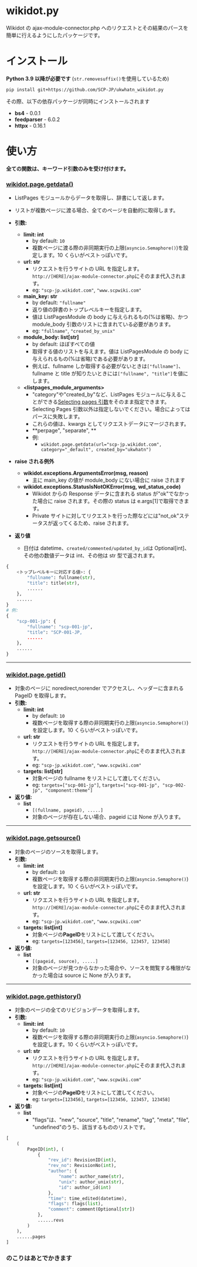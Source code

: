 # wikidot.py

Wikidot の ajax-module-connector.php へのリクエストとその結果のパースを簡単に行えるようにしたパッケージです。

# インストール

**Python 3.9 以降が必要です** (`str.removesuffix()`を使用しているため)

```
pip install git+https://github.com/SCP-JP/ukwhatn_wikidot.py
```

その際、以下の依存パッケージが同時にインストールされます

- **bs4** - 0.0.1
- **feedparser** - 6.0.2
- **httpx** - 0.16.1

# 使い方

**全ての関数は、キーワード引数のみを受け付けます。**

### [**wikidot.page.getdata()**](wikidot.page)

- ListPages モジュールからデータを取得し、辞書にして返します。
- リストが複数ページに渡る場合、全てのページを自動的に取得します。
- **引数:**

  - **limit: int**
    - by default: `10`
    - 複数ページに渡る際の非同期実行の上限(`asyncio.Semaphore()`)を設定します。10 くらいがベストっぽいです。
  - **url: str**
    - リクエストを行うサイトの URL を指定します。`http://[HERE]/ajax-module-connector.php`にそのまま代入されます。
    - eg: `"scp-jp.wikidot.com"`, `"www.scpwiki.com"`
  - **main_key: str**
    - by default: `"fullname"`
    - 返り値の辞書のトップレベルキーを指定します。
    - 値は ListPagesModule の body に与えられるもの(%は省略)、かつ module_body 引数のリストに含まれている必要があります。
    - eg: `"fullname"`, `"created_by_unix"`
  - **module_body: list[str]**
    - by default: ほぼすべての値
    - 取得する値のリストを与えます。値は ListPagesModule の body に与えられるもの(%は省略)である必要があります。
    - 例えば、fullname しか取得する必要がないときは`["fullname"]`、fullname と title が知りたいときには`["fullname", "title"]`を値にします。
  - **<listpages_module_arguments>**
    - "category"や"created_by"など、ListPages モジュールに与えることができる[Selecting pages 引数](https://www.wikidot.com/doc-modules:listpages-module#toc2)をそのまま指定できます。
    - Selecting Pages 引数以外は指定しないでください。場合によってはパースに失敗します。
    - これらの値は、kwargs としてリクエストデータにマージされます。
    - **perpage", "separate", **
    - 例:
      - `wikidot.page.getdata(url="scp-jp.wikidot.com", category="_default", created_by="ukwhatn")`

- **raise される例外**

  - **wikidot.exceptions.ArgumentsError(msg, reason)**
    - 主に main_key の値が module_body にない場合に raise されます
  - **wikidot.exceptions.StatusIsNotOKError(msg, wd_status_code)**
    - Wikidot からの Response データに含まれる status が"ok"でなかった場合に raise されます。その際の status は e.args[1]で取得できます。
    - Private サイトに対してリクエストを行った際などには"not_ok"ステータスが返ってくるため、raise されます。

- **返り値**
  - 日付は datetime、`created/commented/updated_by_id`は Optional[int]、その他の数値データは int、その他は str 型で返されます。

```python
{
    <トップレベルキーに対応する値>: {
        "fullname": fullname(str),
        "title": title(str),
        ......
    },
    ......
}
# 例:
{
    "scp-001-jp": {
        "fullname": "scp-001-jp",
        "title": "SCP-001-JP,
        ......
    },
    ......
}
```

---

### [**wikidot.page.getid()**](wikidot.page)

- 対象のページに noredirect,norender でアクセスし、ヘッダーに含まれる PageID を取得します。
- **引数:**
  - **limit: int**
    - by default: `10`
    - 複数ページを取得する際の非同期実行の上限(`asyncio.Semaphore()`)を設定します。10 くらいがベストっぽいです。
  - **url: str**
    - リクエストを行うサイトの URL を指定します。`http://[HERE]/ajax-module-connector.php`にそのまま代入されます。
    - eg: `"scp-jp.wikidot.com"`, `"www.scpwiki.com"`
  - **targets: list[str]**
    - 対象ページの fullname をリストにして渡してください。
    - eg: `targets=["scp-001-jp"]`, `targets=["scp-001-jp", "scp-002-jp", "component:theme"]`
- **返り値:**
  - **list**
    - `[(fullname, pageid), .....]`
    - 対象のページが存在しない場合、pageid には None が入ります。

---

### [**wikidot.page.getsource()**](wikidot.page)

- 対象のページのソースを取得します。
- **引数:**
  - **limit: int**
    - by default: `10`
    - 複数ページを取得する際の非同期実行の上限(`asyncio.Semaphore()`)を設定します。10 くらいがベストっぽいです。
  - **url: str**
    - リクエストを行うサイトの URL を指定します。`http://[HERE]/ajax-module-connector.php`にそのまま代入されます。
    - eg: `"scp-jp.wikidot.com"`, `"www.scpwiki.com"`
  - **targets: list[int]**
    - 対象ページの**PageID**をリストにして渡してください。
    - eg: `targets=[123456]`, `targets=[123456, 123457, 123458]`
- **返り値:**
  - **list**
    - `[(pageid, source), .....]`
    - 対象のページが見つからなかった場合や、ソースを閲覧する権限がなかった場合は source に None が入ります。

---

### [**wikidot.page.gethistory()**](wikidot.page)

- 対象のページの全てのリビジョンデータを取得します。
- **引数:**
  - **limit: int**
    - by default: `10`
    - 複数ページを取得する際の非同期実行の上限(`asyncio.Semaphore()`)を設定します。10 くらいがベストっぽいです。
  - **url: str**
    - リクエストを行うサイトの URL を指定します。`http://[HERE]/ajax-module-connector.php`にそのまま代入されます。
    - eg: `"scp-jp.wikidot.com"`, `"www.scpwiki.com"`
  - **targets: list[int]**
    - 対象ページの**PageID**をリストにして渡してください。
    - eg: `targets=[123456]`, `targets=[123456, 123457, 123458]`
- **返り値:**
  - **list**
    - "flags"は、"new", "source", "title", "rename", "tag", "meta", "file", "undefined"のうち、該当するもののリストです。

```python
[
    (
        PageID(int), (
            {
                "rev_id": RevisionID(int),
                "rev_no": RevisionNo(int),
                "author": {
                    "name": author_name(str),
                    "unix": author_unix(str),
                    "id": author_id(int)
                },
                "time": time_edited(datetime),
                "flags": flags(list),
                "comment": comment(Optional[str])
            },
            ......revs
        )
    ),
    ......pages
]
```

### のこりはあとでかきます